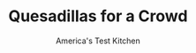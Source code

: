 ---
layout: ../../layouts/MarkdownPostLayout.astro
title: Quesadillas for a Crowd
author: America's Test Kitchen
pubDate: 2023-03-15
description: "You can fit only one or two quesadillas in a skillet at once. We wanted to find a way to make four tasty quesadillas with perfectly melted cheese in one go."
image_url: https://res.cloudinary.com/hksqkdlah/image/upload/ar_1:1,c_fill,dpr_2.0,f_auto,fl_lossy.progressive.strip_profile,g_faces:auto,q_auto:low,w_344/27588_sfs-quesadillas-16
tags: ["Main Courses","Cheese","Sandwiches"]
calories: 2558
protein: 22
carbohydrates: 18
fats: 
fiber: 
ingredients: ["3 tablespoons, vegetable oil","8 ounces, provolone cheese, shredded (2 cups)","8 ounces, whole-milk mozzarella cheese, shredded (2 cups)","1/4 cup, minced jarred jalapenos","4 (10-inch), flour tortillas"]
serves: 6
time: "40 minutes"
instructions: ["Adjust oven rack to middle position and heat oven to 450 degrees. Brush rimmed baking sheet with oil.","Combine provolone, mozzarella, and jalapenos in bowl. Fold tortillas in half. Arrange folded tortillas in single layer on prepared sheet with rounded edges facing center of sheet.","Bake until tortilla tops and edges begin to turn spotty brown, 5 to 7 minutes. Remove sheet from oven. Flip tortillas over. Using tongs, open each tortilla and fill each with equal amount cheese mixture (about 1 cup each), leaving 1-inch border. Close tortillas and press firmly with spatula to compact.","Return quesadillas to oven and continue to bake until crisp around edges and golden brown on second side, 4 to 6 minutes longer. Remove from oven and press quesadillas gently with spatula to deflate any air bubbles. Transfer to wire rack and let cool for 5 minutes. Slice each quesadilla into 4 wedges and serve."]
nutrition: ["141 mg Potassium","420 mg Phosphorus","574 mg Calcium","1 mg Iron","27 mg Magnesium","862 mg Sodium","2 mg Zinc","29 g Fat","1 mg Niacin (B3)","11 g Monounsaturated","2 g Polyunsaturated","4 mg Vitamin C","59 mg Cholesterol","13 g Saturated","32 µg Folic acid","14 µg Folate (food)","1 g Sugars","3 µg Vitamin K","50 g Water","18 g Carbs","69 µg Folate equivalent (total)","22 g Protein","2 mg Vitamin E","1 µg Vitamin B12","172 µg Vitamin A","426 kcal Energy","2558 calories"]
notes: "Letting the quesadillas cool before cutting them is important; straight from the oven the cheese is molten and will ooze out. Serve the quesadillas with pico de gallo, guacamole, and/or sour cream."
---